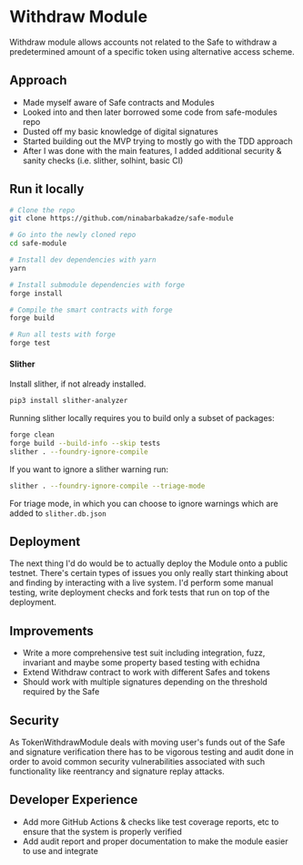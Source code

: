 # Withdraw Module

Withdraw module allows accounts not related to the Safe to withdraw a predetermined amount of a specific token using alternative access scheme.

## Approach

- Made myself aware of Safe contracts and Modules
- Looked into and then later borrowed some code from safe-modules repo
- Dusted off my basic knowledge of digital signatures
- Started building out the MVP trying to mostly go with the TDD approach
- After I was done with the main features, I added additional security & sanity checks (i.e. slither, solhint, basic CI)

## Run it locally

```bash
# Clone the repo
git clone https://github.com/ninabarbakadze/safe-module

# Go into the newly cloned repo
cd safe-module

# Install dev dependencies with yarn
yarn

# Install submodule dependencies with forge
forge install

# Compile the smart contracts with forge
forge build

# Run all tests with forge
forge test
```

#### Slither

Install slither, if not already installed.

```bash
pip3 install slither-analyzer
```

Running slither locally requires you to build only a subset of packages:

```bash
forge clean
forge build --build-info --skip tests
slither . --foundry-ignore-compile
```

If you want to ignore a slither warning run:

```bash
slither . --foundry-ignore-compile --triage-mode
```

For triage mode, in which you can choose to ignore warnings which are added to `slither.db.json`

## Deployment

The next thing I'd do would be to actually deploy the Module onto a public testnet. There's certain types of issues you only really start thinking about and finding by interacting with a live system. I'd perform some manual testing, write deployment checks and fork tests that run on top of the deployment.

## Improvements

- Write a more comprehensive test suit including integration, fuzz, invariant and maybe some property based testing with echidna
- Extend Withdraw contract to work with different Safes and tokens
- Should work with multiple signatures depending on the threshold required by the Safe

## Security

As TokenWithdrawModule deals with moving user's funds out of the Safe and signature verification there has to be vigorous testing and audit done in order to avoid common security vulnerabilities associated with such functionality like reentrancy and signature replay attacks.

## Developer Experience

- Add more GitHub Actions & checks like test coverage reports, etc to ensure that the system is properly verified
- Add audit report and proper documentation to make the module easier to use and integrate
